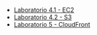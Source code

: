 + [Laboratorio 4.1 - EC2](Laboratorio4.1-EC2/Lab4.1_EC2.md)
+ [Laboratorio 4.2 - S3](Laboratorio4.2-S3/Lab4.2_S3.md)
+ [Laboratorio 5 - CloudFront](Laboratorio5-CloudFront/Lab5_CloudFront.md)